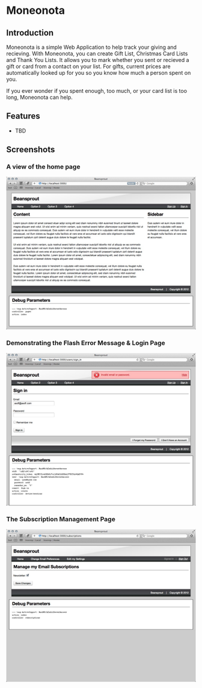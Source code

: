 # Moneonota #


## Introduction ##
Moneonota is a simple Web Application to help track your giving and recieving.  With Moneonota, you can create Gift List, Christmas Card Lists and Thank You Lists.  It allows you to mark whether you sent or recieved a gift or card from a contact on your list.  For gifts, current prices are automatically looked up for you so you know how much a person spent on you.  

If you ever wonder if you spent enough, too much, or your card list is too long, Moneonota can help.

## Features ##

* TBD


## Screenshots ##

### A view of the home page ###
![Home Page](https://github.com/bballer320xu/Beansprout/raw/master/doc/images/1.jpg)
  
  
### Demonstrating the Flash Error Message & Login Page ###
![Signin with Error](https://github.com/bballer320xu/Beansprout/raw/master/doc/images/2.jpg)
  
  
### The Subscription Management Page ###
![Subscription Management](https://github.com/bballer320xu/Beansprout/raw/master/doc/images/3.jpg)

